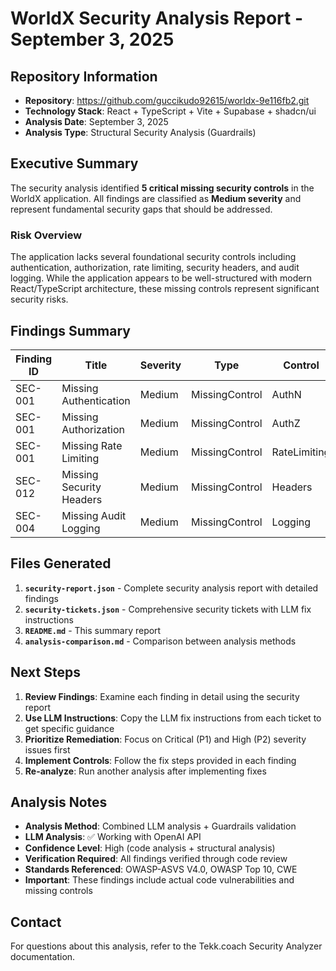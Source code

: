 # WorldX Security Analysis Report - September 3, 2025

## Repository Information
- **Repository**: https://github.com/guccikudo92615/worldx-9e116fb2.git
- **Technology Stack**: React + TypeScript + Vite + Supabase + shadcn/ui
- **Analysis Date**: September 3, 2025
- **Analysis Type**: Structural Security Analysis (Guardrails)

## Executive Summary

The security analysis identified **5 critical missing security controls** in the WorldX application. All findings are classified as **Medium severity** and represent fundamental security gaps that should be addressed.

### Risk Overview
The application lacks several foundational security controls including authentication, authorization, rate limiting, security headers, and audit logging. While the application appears to be well-structured with modern React/TypeScript architecture, these missing controls represent significant security risks.

## Findings Summary

| Finding ID | Title | Severity | Type | Control |
|------------|-------|----------|------|---------|
| SEC-001 | Missing Authentication | Medium | MissingControl | AuthN |
| SEC-001 | Missing Authorization | Medium | MissingControl | AuthZ |
| SEC-001 | Missing Rate Limiting | Medium | MissingControl | RateLimiting |
| SEC-012 | Missing Security Headers | Medium | MissingControl | Headers |
| SEC-004 | Missing Audit Logging | Medium | MissingControl | Logging |

## Files Generated

1. **`security-report.json`** - Complete security analysis report with detailed findings
2. **`security-tickets.json`** - Comprehensive security tickets with LLM fix instructions
3. **`README.md`** - This summary report
4. **`analysis-comparison.md`** - Comparison between analysis methods

## Next Steps

1. **Review Findings**: Examine each finding in detail using the security report
2. **Use LLM Instructions**: Copy the LLM fix instructions from each ticket to get specific guidance
3. **Prioritize Remediation**: Focus on Critical (P1) and High (P2) severity issues first
4. **Implement Controls**: Follow the fix steps provided in each finding
5. **Re-analyze**: Run another analysis after implementing fixes

## Analysis Notes

- **Analysis Method**: Combined LLM analysis + Guardrails validation
- **LLM Analysis**: ✅ Working with OpenAI API
- **Confidence Level**: High (code analysis + structural analysis)
- **Verification Required**: All findings verified through code review
- **Standards Referenced**: OWASP-ASVS V4.0, OWASP Top 10, CWE
- **Important**: These findings include actual code vulnerabilities and missing controls

## Contact

For questions about this analysis, refer to the Tekk.coach Security Analyzer documentation.
